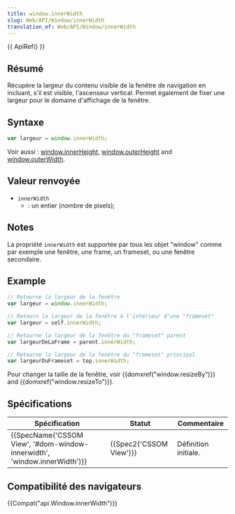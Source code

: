 ```yaml
---
title: window.innerWidth
slug: Web/API/Window/innerWidth
translation_of: Web/API/Window/innerWidth
---
```

{{ ApiRef() }}

## Résumé

Récupère la largeur du contenu visible de la fenêtre de navigation en incluant, s'il est visible, l'ascenseur vertical.
Permet également de fixer une largeur pour le domaine d'affichage de la fenêtre.

## Syntaxe

```js
var largeur = window.innerWidth;
```

Voir aussi&nbsp;: [window.innerHeight](/fr/docs/Web/API/Window/innerHeight), [window.outerHeight](/fr/docs/Web/API/Window/outerHeight) and [window.outerWidth](/fr/docs/Web/API/Window/outerWidth).

## Valeur renvoyée

- `innerWidth`
  - : un entier (nombre de pixels);

## Notes

La propriété `innerWidth` est supportée par tous les objet "window" comme par exemple une fenêtre, une frame, un frameset, ou une fenêtre secondaire.

## Example

```js
// Retourne la largeur de la fenêtre
var largeur = window.innerWidth;

// Retourn la largeur de la fenêtre à l'intérieur d'une "frameset"
var largeur = self.innerWidth;

// Retourne la largeur de la fenêtre du "frameset" parent
var largeurDeLaFrame = parent.innerWidth;

// Retourne la largeur de la fenêtre du "frameset" principal
var largeurDuFrameset = top.innerWidth;
```

Pour changer la taille de la fenêtre, voir {{domxref("window.resizeBy")}} and {{domxref("window.resizeTo")}}.

## Spécifications

| Spécification                                                                                    | Statut                           | Commentaire          |
| ------------------------------------------------------------------------------------------------ | -------------------------------- | -------------------- |
| {{SpecName('CSSOM View', '#dom-window-innerwidth', 'window.innerWidth')}} | {{Spec2('CSSOM View')}} | Définition initiale. |

## Compatibilité des navigateurs

{{Compat("api.Window.innerWidth")}}
